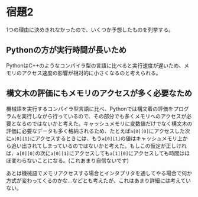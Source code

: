 # 宿題2

1つの理由に決めきれなかったので、いくつか予想したものを列挙する。

## Pythonの方が実行時間が長いため
PythonはC++のようなコンパイラ型の言語に比べると実行速度が遅いため、メモリのアクセス速度の影響が相対的に小さくなるのと考えられる。

## 構文木の評価にもメモリのアクセスが多く必要なため
機械語を実行するコンパイラ型言語に比べ、Pythonでは構文着の評価をプログラムを実行しながら行っているので、その部分でも多くメモリへのアクセスが必要となるのではないかと考えた。キャッシュメモリに変数値だけでなく構文木の評価に必要なデータも多く格納されるため、たとえば`a[0][0]`にアクセスした次に`a[0][1]`にアクセスするときには、もう`a[0][1]`の値はキャッシュメモリ上から追い出されてしまっているのではないかと考えた。もしこの仮定が正しければ、`a[0][0]`の次に`a[0][1]`にアクセスしても`a[1][0]`にアクセスしても時間はほぼ変わらないことになる。(これあまり自信ないです)

あとは機械語でメモリアクセスする場合とインタプリタを通してやる場合で何か方式が変わってくるのかな…などとも考えたが、これはあまり詳細には考えていない。